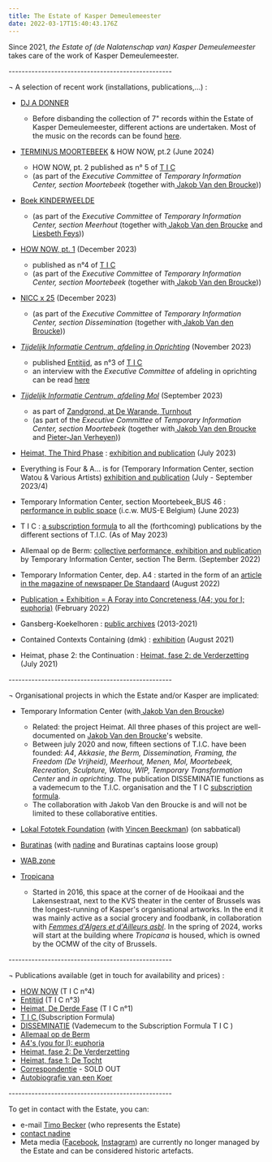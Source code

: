 ```yaml
---
title: The Estate of Kasper Demeulemeester
date: 2022-03-17T15:40:43.176Z
---
```

Since 2021, *the Estate of (de Nalatenschap van) Kasper Demeulemeester* takes care of the work of Kasper Demeulemeester.

\--------------------------------------------------

¬ A selection of recent work (installations, publications,…) : 

* [DJ A DONNER](https://www.youtube.com/playlist?list=PLnQP4VB0whMc6dsu0wWIq5LcOrOv4zVjs)

  * Before disbanding the collection of 7" records within the Estate of Kasper Demeulemeester, different actions are undertaken. Most of the music on the records can be found [here](https://www.youtube.com/playlist?list=PLnQP4VB0whMc6dsu0wWIq5LcOrOv4zVjs).
* [TERMINUS MOORTEBEEK](https://kmplt.org/terminus-moortebeek/) & HOW NOW, pt.2 (June 2024)

  * HOW NOW, pt. 2 published as n° 5 of [T I C](https://kasperdemeulemeester.be/t-i-c/)
  * (as part of the *Executive Committee* of *Temporary Information Center, section Moortebeek* (together with[ Jakob Van den Broucke](https://www.jakobvandenbroucke.be)))
* [Boek KINDERWEELDE](https://www.warande.be/programma/8242/kinderweelde-tentoonstelling/tijdelijk-informatie-centrum-afdeling-meerhout-liesbeth-feys)

  * (as part of the *Executive Committee* of *Temporary Information Center, section Meerhout* (together with[ Jakob Van den Broucke](https://www.jakobvandenbroucke.be) and [Liesbeth Feys](https://liesbethfeys.com/)))
* [HOW NOW, pt. 1](https://jakobvandenbroucke.be/t-i-c/) (December 2023)[](https://kasperdemeulemeester.be/t-i-c/) 

  * published as n°4 of [T I C](https://kasperdemeulemeester.be/t-i-c/)
  * (as part of the *Executive Committee* of *Temporary Information Center, section Moortebeek* (together with[ Jakob Van den Broucke](https://www.jakobvandenbroucke.be)))
* [NICC x 25](<https://nicc.be/project/nicc-x-25/ >) (December 2023)

  * (as part of the *Executive Committee* of *Temporary Information Center, section Dissemination* (together with[ Jakob Van den Broucke](https://www.jakobvandenbroucke.be)))
* *[Tijdelijk Informatie Centrum, afdeling in Oprichting](<https://www.kunstinzicht.be/nieuws/visuele-recap-afdeling-in-oprichting/ >)* (November 2023)

  * published [Entitijd](https://jakobvandenbroucke.be/t-i-c/), as n°3 of [T I C ](https://kasperdemeulemeester.be/t-i-c/) 
  * an interview with the *Executive Committee* of afdeling in oprichting can be read [here](<https://www.kunstinzicht.be/nieuws/kunstenaars-in-zicht! >)
* *[Tijdelijk Informatie Centrum, afdeling Mol](https://www.warande.be/programma/7608/zandgrond/hedendaagse-kunst-vanuit-jakob-smits)* (September 2023)

  * as part of [Zandgrond, at De Warande, Turnhout](https://www.warande.be/programma/7608/zandgrond/hedendaagse-kunst-vanuit-jakob-smits)
  * (as part of the *Executive Committee* of *Temporary Information Center, section Moortebeek* (together with[ Jakob Van den Broucke](https://www.jakobvandenbroucke.be) and [Pieter-Jan Verheyen](https://www.instagram.com/pieterjan.verheyen/)))
* [Heimat, The Third Phase](https://jakobvandenbroucke.be/t-i-c/) : [exhibition and publication](https://index.nadine.be/heimat-the-third-phase/) (July 2023)
* Everything is Four & A... is for (Temporary Information Center, section Watou & Various Artists) [exhibition and publication](https://index.nadine.be/various-artists-temporary-information-center-section-watou/) (July - September 2023/4)
* Temporary Information Center, section Moortebeek_BUS 46 : [performance in public space](https://www.instagram.com/p/Cti9jJLN4Ui/) (i.c.w. MUS-E Belgium) (June 2023)
* T I C : [a subscription formula](https://kasperdemeulemeester.be/t-i-c/)  to all the (forthcoming) publications by the different sections of T.I.C. (As of May 2023)
* Allemaal op de Berm: [collective performance, exhibition and publication](https://www.kunstenplatformplanb.be/projecten/archief/uitwijken-zwankendamme/tijdelijk-informatie-centrum-tic) by Temporary Information Center, section The Berm. (September 2022)
* Temporary Information Center, dep. A4 : started in the form of an [article in the magazine of newspaper De Standaard](https://vriendenvanbrussel.stackstorage.com/s/artikel_deStandaard) (August 2022)
* [Publication + Exhibition = A Foray into Concreteness (A4; you for I; euphoria)](https://index.nadine.be/exhibition-publication-a-foray-into-concreteness-a4-you-for-i-euphoria/)[](https://index.nadine.be/exhibition-publication-a-foray-into-concreteness-a4-you-for-i-euphoria/) (February 2022)
* Gansberg-Koekelhoren : [public archives](https://www.kasperdemeulemeester.be/create) (2013-2021)
* Contained Contexts Containing (dmk) : [exhibition](https://index.nadine.be/contained-contexts-containing-dmk/) (August 2021)
* Heimat, phase 2: the Continuation : [Heimat, fase 2: de Verderzetting](https://index.nadine.be/de-verderzetting/) (July 2021)

\--------------------------------------------------

¬ Organisational projects in which the Estate and/or Kasper are implicated:

* Temporary Information Center (with[ Jakob Van den Broucke](https://www.jakobvandenbroucke.be))

  * Related: the project Heimat. All three phases of this project are well-documented on [Jakob Van den Broucke](https://www.jakobvandenbroucke.be)'s website.
  * Between july 2020 and now, fifteen sections of T.I.C. have been founded: *A4*, *Akkasie*, *the Berm, Dissemination, Framing, the Freedom (De Vrijheid), Meerhout, Menen, Mol, Moortebeek, Recreation, Sculpture, Watou, WIP, Temporary Transformation Center* and *in oprichting*.  The publication DISSEMINATIE functions as a vademecum to the T.I.C. organisation and the T I C [subscription formula](https://kasperdemeulemeester.be/t-i-c/).
  * The collaboration with Jakob Van den Broucke is and will not be limited to these collaborative entities.
* [Lokal Fototek Foundation](https://instagram.com/lokalfototekfoundation) (with [Vincen Beeckman](https://www.vincenbeeckman.be)) (on sabbatical)
* [Buratinas](https://index.nadine.be/family_tag/buratinas/) (with [nadine](https://nadine.be) and Buratinas captains loose group)
* [WAB.zone](http://wab.zone)
* [Tropicana](http://instagram.com/tropicanabxl)

  * Started in 2016, this space at the corner of de Hooikaai and the Lakensestraat, next to the KVS theater in the center of Brussels was the longest-running of Kasper's organisational artworks. In the end it was mainly active as a social grocery and foodbank, in collaboration with *[Femmes d'Algers et d'Ailleurs asbl](https://www.grand-hospice.brussels)*. In the spring of 2024, works will start at the building where *Tropicana* is housed, which is owned by the OCMW of the city of Brussels. 

\--------------------------------------------------

¬ Publications available (get in touch for availability and prices) :

* [HOW NOW](https://jakobvandenbroucke.be/t-i-c/) [](https://index.nadine.be/heimat-the-third-phase/) (T I C  n°4)
* [Entitijd](https://jakobvandenbroucke.be/t-i-c/) (T I C  n°3)
* [](https://vriendenvanbrussel.stackstorage.com/s/allemaalopdeberm_publicatie)[Heimat, De Derde Fase](https://index.nadine.be/heimat-the-third-phase/)[](https://index.nadine.be/heimat-the-third-phase/) (T I C  n°1)
* [T I C ](/t-i-c/) (Subscription Formula)
* [DISSEMINATIE](https://jakobvandenbroucke.be/t-i-c) (Vademecum to the Subscription Formula T I C )
* [Allemaal op de Berm](https://vriendenvanbrussel.stackstorage.com/s/allemaalopdeberm_publicatie)
* [A4's (you for I): euphoria](https://index.nadine.be/a4s-you-for-i-euphoria/)
* [Heimat, fase 2: De Verderzetting ](https://index.nadine.be/de-verderzetting-periodical-of-the-project-heimat-2021/)
* [Heimat, fase 1: De Tocht](https://index.nadine.be/de-tocht-nr-1-summer-2020/)
* [Correspondentie](https://vriendenvanbrussel.stackstorage.com/s/corresp_trailer) - SOLD OUT 
* [Autobiografie van een Koer](<https://alexdeforce.bandcamp.com/album/autobiografie-van-een-koer >) 

\--------------------------------------------------

To get in contact with the Estate, you can:

* e-mail [Timo Becker](mailto:%20%20%20%20%20%20%20estate@kasperdemeulemeester.be) (who represents the Estate)
* [contact nadine](https://index.nadine.be/artists/kasper-demeulemeester/)
* Meta media ([Facebook](https://facebook.com/demeulemeesterkasper), [Instagram](https://www.instagram.com/kasperdemeulemeester)) are currently no longer managed by the Estate and can be considered historic artefacts.
